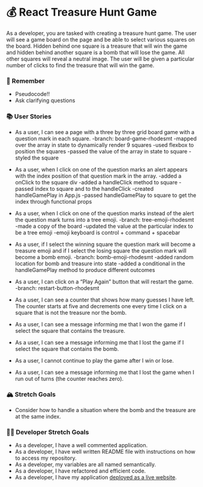 # 💰 React Treasure Hunt Game

As a developer, you are tasked with creating a treasure hunt game. The user will see a game board on the page and be able to select various squares on the board. Hidden behind one square is a treasure that will win the game and hidden behind another square is a bomb that will lose the game. All other squares will reveal a neutral image. The user will be given a particular number of clicks to find the treasure that will win the game.

### 🤔 Remember

- Pseudocode!!
- Ask clarifying questions

### 📚 User Stories

- As a user, I can see a page with a three by three grid board game with a question mark in each square.
    -branch: board-game-rhodesmt
    -mapped over the array in state to dynamically render 9 squares
    -used flexbox to position the squares
    -passed the value of the array in state to square
    -styled the square
- As a user, when I click on one of the question marks an alert appears with the index position of that question mark in the array.
    -added a onClick to the square div
    -added a handleClick method to square
    -passed index to square and to the handleClick
    -created handleGamePlay in App.js
    -passed handleGamePlay to square to get the index through functional props

- As a user, when I click on one of the question marks instead of the alert the question mark turns into a tree emoji.
    -branch: tree-emoji-rhodesmt
    -made a copy of the board
    -updated the value at the particular index to be a tree emoji
    -emoji keyboard is control + command + spacebar
- As a user, if I select the winning square the question mark will become a treasure emoji and if I select the losing square the question mark will become a bomb emoji.
    -branch: bomb-emoji-rhodesmt
    -added random location for bomb and treasure into state
    -added a conditional in the handleGamePlay method to produce different outcomes
- As a user, I can click on a “Play Again” button that will restart the game.
    -branch: restart-button-rhodesmt
- As a user, I can see a counter that shows how many guesses I have left. The counter starts at five and decrements one every time I click on a square that is not the treasure nor the bomb.
- As a user, I can see a message informing me that I won the game if I select the square that contains the treasure.
- As a user, I can see a message informing me that I lost the game if I select the square that contains the bomb.
- As a user, I cannot continue to play the game after I win or lose.
- As a user, I can see a message informing me that I lost the game when I run out of turns (the counter reaches zero).

### 🏔 Stretch Goals

- Consider how to handle a situation where the bomb and the treasure are at the same index.

### 👩‍💻 Developer Stretch Goals

- As a developer, I have a well commented application.
- As a developer, I have well written README file with instructions on how to access my repository.
- As a developer, my variables are all named semantically.
- As a developer, I have refactored and efficient code.
- As a developer, I have my application [deployed as a live website](https://render.com/docs/deploy-create-react-app).
